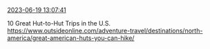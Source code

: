 [2023-06-19 13:07:41](https://mstdn.social/@hill_wanderer/110571032517672757)

10 Great Hut-to-Hut Trips in the U.S. <a href="https://www.outsideonline.com/adventure-travel/destinations/north-america/great-american-huts-you-can-hike/" target="_blank" rel="nofollow noopener noreferrer" translate="no">https://www.outsideonline.com/adventure-travel/destinations/north-america/great-american-huts-you-can-hike/</a>